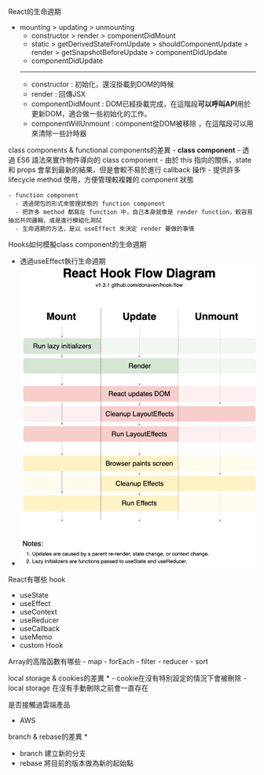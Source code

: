 React的生命週期

- mounting > updating > unmounting
  - constructor > render > componentDidMount
  - static > getDerivedStateFromUpdate > shouldComponentUpdate > render > getSnapshotBeforeUpdate > componentDidUpdate
  - componentDidUpdate 
  ------
    - constructor : 初始化，還沒掛載到DOM的時候
    - render : 回傳JSX
    - componentDidMount : DOM已經掛載完成，在這階段**可以呼叫API**用於更新DOM，適合做一些初始化的工作。
    - componentWillUnmount : component從DOM被移除 ，在這階段可以用來清除一些計時器

class components & functional components的差異
    - **class component**
      - 透過 ES6 語法來實作物件導向的 class component
      - 由於 this 指向的關係，state 和 props 會拿到最新的結果，但是會較不易於進行 callback 操作
      - 提供許多 lifecycle method 使用，方便管理較複雜的 component 狀態
    
    - function component
      - 透過閉包的形式來管理狀態的 function component
      - 把許多 method 都寫在 function 中，自己本身就像是 render function，較容易抽出共同邏輯，或是進行模組化測試
      - 生命週期的方法，是以 useEffect 來決定 render 要做的事情


Hooks如何模擬class component的生命週期
 - 透過useEffect執行生命週期
 - ![Alt text](image.png)


React有哪些 hook
  - useState
  - useEffect
  - useContext
  - useReducer
  - useCallback
  - useMemo
  - custom Hook

Array的高階函數有哪些
    - map
    - forEach
    - filter
    - reducer
    - sort


local storage & cookies的差異 *
    - cookie在沒有特別設定的情況下會被刪除
    - local storage 在沒有手動刪除之前會一直存在

是否接觸過雲端產品
  - AWS

branch & rebase的差異 *
- branch 建立新的分支
- rebase 將目前的版本做為新的起始點